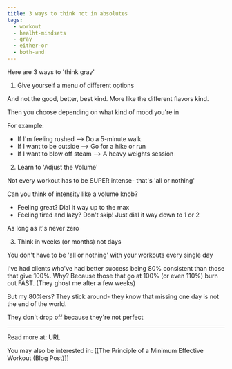 ```yaml
---
title: 3 ways to think not in absolutes
tags:
  - workout
  - healht-mindsets
  - gray
  - either-or
  - both-and
---
```

Here are 3 ways to 'think gray'

1. Give yourself a menu of different options

And not the good, better, best kind. More like the different flavors kind.

Then you choose depending on what kind of mood you're in

For example:
- If I'm feeling rushed --> Do a 5-minute walk
- If I want to be outside --> Go for a hike or run
- If I want to blow off steam --> A heavy weights session

2. Learn to 'Adjust the Volume'

Not every workout has to be SUPER intense- that's 'all or nothing'

Can you think of intensity like a volume knob?
- Feeling great? Dial it way up to the max
- Feeling tired and lazy? Don't skip! Just dial it way down to 1 or 2

As long as it's never zero

3. Think in weeks (or months) not days

You don't have to be 'all or nothing' with your workouts every single day

I've had clients who've had better success being 80% consistent than those that give 100%. Why? Because those that go at 100% (or even 110%) burn out FAST. (They ghost me after a few weeks)

But my 80%ers? They stick around- they know that missing one day is not the end of the world.

They don't drop off because they're not perfect

----

Read more at: URL

You may also be interested in: [[The Principle of a Minimum Effective Workout (Blog Post)]]